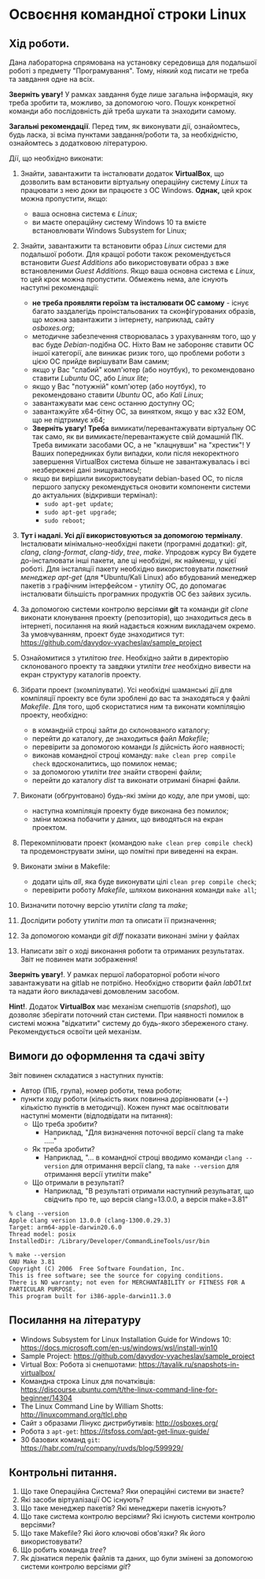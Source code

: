 # Освоєння командної строки Linux

## Хід роботи.

Дана лабораторна спрямована на установку середовища для подальшої роботі з предмету "Програмування". Тому, ніякий код писати не треба та завдання одне на всіх.

**Зверніть увагу!** У рамках завдання буде лише загальна інформація, яку треба зробити та, можливо, за допомогою чого. Пошук конкретної команди або послідовність дій треба шукати та знаходити самому.

**Загальні рекомендації**. Перед тим, як виконувати дії, ознайомтесь, будь ласка, зі всіма пунктами завдання/роботи та, за необхідністю, ознайомтесь з додатковою літературою.

Дії, що необхідно виконати:

1.	Знайти, завантажити та інсталювати додаток **VirtualBox**, що дозволить вам встановити віртуальну операційну систему *Linux* та працювати з нею доки ви працюєте з ОС Windows. **Однак,** цей крок можна пропустити, якщо:
	- ваша основна система є *Linux*;
	- ви маєте операційну систему Windows 10 та вмієте встановлювати Windows Subsystem for Linux;
2. Знайти, завантажити та встановити образ *Linux* системи для подальшої роботи. Для кращої роботи також рекомендується встановити *Guest Additions* або використовувати образ з вже встановленими *Guest Additions*. Якщо ваша основна система є *Linux*, то цей крок можна пропустити. Обмежень нема, але існують наступні рекомендації:
   - **не треба проявляти героїзм та інсталювати ОС самому** - існує багато заздалегідь проінстальованих та сконфігурованих образів, що можна завантажити з інтернету, наприклад, сайту *osboxes.org*;
   - методичне забезпечення створювалась з урахуванням того, що у вас буде *Debian*-подібна ОС. Ніхто Вам не забороняє ставити ОС іншої категорії, але виникає ризик того, що проблеми роботи з цією ОС прийде вирішувати Вам самим;
   - якщо у Вас "слабий" комп'ютер (або ноутбук), то рекомендовано ставити *Lubuntu* ОС, або *Linux lite*;
   - якщо у Вас "потужній" комп'ютер (або ноутбук), то рекомендовано ставити *Ubuntu* ОС, або *Kali Linux*;
   - завантажувати має сенс останню доступну ОС;
   - завантажуйте x64-бітну ОС, за винятком, якщо у вас x32 ЕОМ, що не підтримує x64;
   - **Зверніть увагу! Треба** вимикати/перевантажувати віртуальну ОС так само, як ви вимикаєте/перевантажуєте свій домашній ПК. Треба вимикати засобами ОС, а не "клацнувши" на "хрестик"! У Ваших попередниках були випадки, коли після некоректного завершення VirtualBox система більше не завантажувалась і всі незбережені дані знищувались!; 
   - якщо ви вирішили використовувати debian-based ОС, то після першого запуску рекомендується оновити компоненти системи до актуальних (відкривши термінал):
      - `sudo apt-get update`; 
      - `sudo apt-get upgrade`; 
      - `sudo reboot`; 

3. **Тут і надалі. Усі дії використовуються за допомогою терміналу**. Інсталювати мінімально-необхідні пакети (програмні додатки): *git*, *clang*, *clang-format*, *clang-tidy*, *tree*, *make*. Упродовж курсу Ви будете до-інсталювати інші пакети, але ці необхідні, як найменш, у цієї роботі. Для інсталяції пакету необхідно використовувати *пакетний менеджер apt-get* (для \*Ubuntu/Kali Linux) або вбудований менеджер пакетів з графічним інтерфейсом - утиліту ОС, до допомагає інсталювати більшість програмних продуктів ОС без зайвих зусиль. 
4. За допомогою системи контролю версіями **git** та команди *git clone* виконати клонування проекту (репозиторія), що знаходиться десь в інтернеті, посилання на який надається кожним викладачем окремо. За умовчуванням, проект буде знаходитися тут: https://github.com/davydov-vyacheslav/sample_project 
5. Ознайомитися з утилітою *tree*. Необхідно зайти в директорію склонованого проекту та завдяки утиліти *tree* необхідно вивести на екран структуру каталогів проекту.
6.	Зібрати проект (зкомпілувати). Усі необхідні шаманські дії для компіляції проекту все були зроблені до вас та знаходяться у файлі *Makefile*. Для того, щоб скористатися ним та виконати компіляцію проекту, необхідно:
	- в командній строці зайти до склонованого каталогу;
	- перейти до каталогу, де знаходиться файл *Makefile*;
	- перевірити за допомогою команди *ls* дійсність його наявності;
	- виконав командної строці команду: `make clean prep compile check` вдосконалитись, що помилок немає;
	- за допомогою утиліти *tree* знайти створені файли;
	- перейти до каталогу *dist* та виконати отримані бінарні файли.
7. Виконати (обґрунтовано) будь-які зміни до коду, але при умові, що: 
   - наступна компіляція проекту буде виконана без помилок;
   - зміни можна побачити у даних, що виводяться на екран проектом.
8. Перекомпілювати проект (командою `make clean prep compile check`) та продемонструвати зміни, що помітні при виведенні на екран.
9.	Виконати зміни в Makefile:
	- додати ціль *all*, яка буде виконувати цілі `clean prep compile check`;
	- перевірити роботу *Makefile*, шляхом виконання команди `make all`;
10. Визначити поточну версію утиліти *clang* та *make*;
11. Дослідити роботу утиліти *man* та описати її призначення;
12. За допомогою команди *git diff* показати виконані зміни у файлах
13. Написати звіт о ході виконання роботи та отриманих результатах. Звіт не повинен мати зображення!

**Зверніть увагу!**. У рамках першої лабораторної роботи нічого завантажувати на gitlab не потрібно. Необхідно створити файл *lab01.txt* та надати його викладачеві домовленим засобом.

**Hint!**. Додаток **VirtualBox** має механізм снепшотів (*snapshot*), що дозволяє зберігати поточний стан системи. При наявності помилок в системі можна "відкатити" систему до будь-якого збереженого стану. Рекомендується освоїти цей механізм.


## Вимоги до оформлення та сдачі звіту

Звіт повинен складатися з наступних пунктів:

* Автор (ПІБ, група), номер роботи, тема роботи;
* пункти ходу роботи (кількість яких повинна дорівнювати (+-) кількістю пунктів в методичці). Кожен пункт має освітлювати наступні моменти (відподвідати на питання):
   * Що треба зробити? 
      * Наприклад, "Для визначення поточної версії clang та make ....."
   * Як треба зробити?
      * Наприклад, "... в командної строці вводимо команди `clang --version` для отримання версії clang, та `make --version` для отримання версії утиліти make"
   * Що отримали в результаті?
      * Наприклад, "В результаті отримали наступний резульатат, що свідчить про те, що версія clang=13.0.0, а версія make=3.81"

```
% clang --version 
Apple clang version 13.0.0 (clang-1300.0.29.3)
Target: arm64-apple-darwin20.6.0
Thread model: posix
InstalledDir: /Library/Developer/CommandLineTools/usr/bin

% make --version
GNU Make 3.81
Copyright (C) 2006  Free Software Foundation, Inc.
This is free software; see the source for copying conditions.
There is NO warranty; not even for MERCHANTABILITY or FITNESS FOR A PARTICULAR PURPOSE.
This program built for i386-apple-darwin11.3.0
```

## Посилання на літературу

- Windows Subsystem for Linux Installation Guide for Windows 10: https://docs.microsoft.com/en-us/windows/wsl/install-win10
- Sample Project: https://github.com/davydov-vyacheslav/sample_project
- Virtual Box: Робота зі снепшотами: https://tavalik.ru/snapshots-in-virtualbox/
- Командна строка Linux для початківців: https://discourse.ubuntu.com/t/the-linux-command-line-for-beginner/14304
- The Linux Command Line by William Shotts: http://linuxcommand.org/tlcl.php 
- Сайт з образами Лінукс дистрибутивів: http://osboxes.org/
- Робота з `apt-get`: https://itsfoss.com/apt-get-linux-guide/
- 30 базових команд `git`: https://habr.com/ru/company/ruvds/blog/599929/

## Контрольні питання.

1.  Що таке Операційна Система? Яки операційні системи ви знаєте?
2.  Які засоби віртуалізації ОС існують?
3.  Що таке менеджер пакетів? Які менеджери пакетів існують?
4.  Що таке система контролю версіями? Які існують системи контролю версіями?
5.  Що таке Makefile? Які його ключові обов'язки? Як його використовувати?
6.  Що робить команда *tree*?
7.  Як дізнатися перелік файлів та даних, що були змінені за допомогою системи контролю версіями *git*?